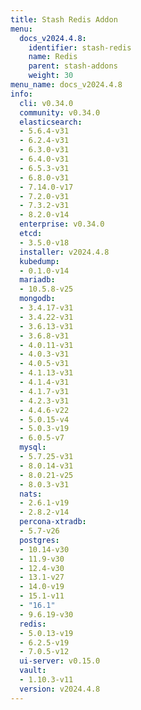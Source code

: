 ```yaml
---
title: Stash Redis Addon
menu:
  docs_v2024.4.8:
    identifier: stash-redis
    name: Redis
    parent: stash-addons
    weight: 30
menu_name: docs_v2024.4.8
info:
  cli: v0.34.0
  community: v0.34.0
  elasticsearch:
  - 5.6.4-v31
  - 6.2.4-v31
  - 6.3.0-v31
  - 6.4.0-v31
  - 6.5.3-v31
  - 6.8.0-v31
  - 7.14.0-v17
  - 7.2.0-v31
  - 7.3.2-v31
  - 8.2.0-v14
  enterprise: v0.34.0
  etcd:
  - 3.5.0-v18
  installer: v2024.4.8
  kubedump:
  - 0.1.0-v14
  mariadb:
  - 10.5.8-v25
  mongodb:
  - 3.4.17-v31
  - 3.4.22-v31
  - 3.6.13-v31
  - 3.6.8-v31
  - 4.0.11-v31
  - 4.0.3-v31
  - 4.0.5-v31
  - 4.1.13-v31
  - 4.1.4-v31
  - 4.1.7-v31
  - 4.2.3-v31
  - 4.4.6-v22
  - 5.0.15-v4
  - 5.0.3-v19
  - 6.0.5-v7
  mysql:
  - 5.7.25-v31
  - 8.0.14-v31
  - 8.0.21-v25
  - 8.0.3-v31
  nats:
  - 2.6.1-v19
  - 2.8.2-v14
  percona-xtradb:
  - 5.7-v26
  postgres:
  - 10.14-v30
  - 11.9-v30
  - 12.4-v30
  - 13.1-v27
  - 14.0-v19
  - 15.1-v11
  - "16.1"
  - 9.6.19-v30
  redis:
  - 5.0.13-v19
  - 6.2.5-v19
  - 7.0.5-v12
  ui-server: v0.15.0
  vault:
  - 1.10.3-v11
  version: v2024.4.8
---
```


